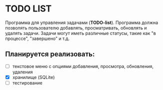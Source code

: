 # TODO LIST

Программа для управления задачами (**TODO-list**). Программа должна позволять пользователю добавлять, просматривать, обновлять и удалять задачи. Задачи могут иметь различные статусы, такие как "в процессе", "завершено" и т.д.

## Планируется реализовать:
* [ ] текстовое меню с опциями добавления, просмотра, обновления, удаления
* [x] хранилище (SQLite)
* [ ] тестирование

